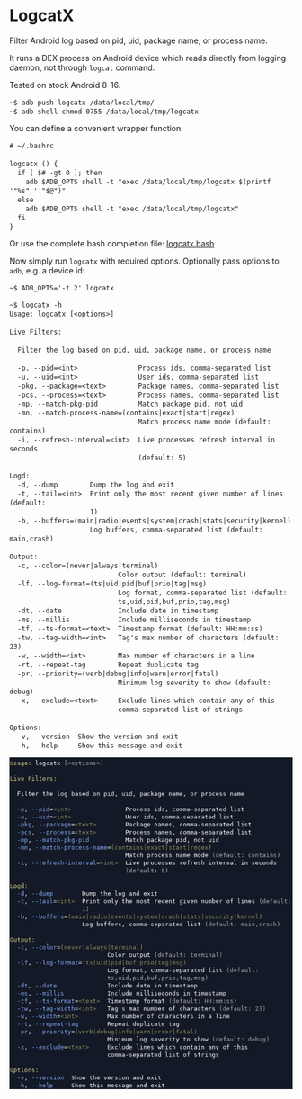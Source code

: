 # LogcatX
Filter Android log based on pid, uid, package name, or process name.

It runs a DEX process on Android device which reads directly from logging daemon, not through `logcat` command.

Tested on stock Android 8-16.

```
~$ adb push logcatx /data/local/tmp/
~$ adb shell chmod 0755 /data/local/tmp/logcatx
```

You can define a convenient wrapper function:
```
# ~/.bashrc

logcatx () { 
  if [ $# -gt 0 ]; then
    adb $ADB_OPTS shell -t "exec /data/local/tmp/logcatx $(printf '"%s" ' "$@")"
  else
    adb $ADB_OPTS shell -t "exec /data/local/tmp/logcatx"
  fi
}
```

Or use the complete bash completion file: [logcatx.bash](https://github.com/mirfatif/LogcatX/blob/master/logcatx.bash)

Now simply run `logcatx` with required options. Optionally pass options to `adb`, e.g. a device id:
```
~$ ADB_OPTS='-t 2' logcatx
```

```
~$ logcatx -h
Usage: logcatx [<options>]

Live Filters:

  Filter the log based on pid, uid, package name, or process name

  -p, --pid=<int>               Process ids, comma-separated list
  -u, --uid=<int>               User ids, comma-separated list
  -pkg, --package=<text>        Package names, comma-separated list
  -pcs, --process=<text>        Process names, comma-separated list
  -mp, --match-pkg-pid          Match package pid, not uid
  -mn, --match-process-name=(contains|exact|start|regex)
                                Match process name mode (default: contains)
  -i, --refresh-interval=<int>  Live processes refresh interval in seconds
                                (default: 5)

Logd:
  -d, --dump        Dump the log and exit
  -t, --tail=<int>  Print only the most recent given number of lines (default:
                    1)
  -b, --buffers=(main|radio|events|system|crash|stats|security|kernel)
                    Log buffers, comma-separated list (default: main,crash)

Output:
  -c, --color=(never|always|terminal)
                           Color output (default: terminal)
  -lf, --log-format=(ts|uid|pid|buf|prio|tag|msg)
                           Log format, comma-separated list (default:
                           ts,uid,pid,buf,prio,tag,msg)
  -dt, --date              Include date in timestamp
  -ms, --millis            Include milliseconds in timestamp
  -tf, --ts-format=<text>  Timestamp format (default: HH:mm:ss)
  -tw, --tag-width=<int>   Tag's max number of characters (default: 23)
  -w, --width=<int>        Max number of characters in a line
  -rt, --repeat-tag        Repeat duplicate tag
  -pr, --priority=(verb|debug|info|warn|error|fatal)
                           Minimum log severity to show (default: debug)
  -x, --exclude=<text>     Exclude lines which contain any of this
                           comma-separated list of strings

Options:
  -v, --version  Show the version and exit
  -h, --help     Show this message and exit
```

<img src="screenshot.png" width="600">
